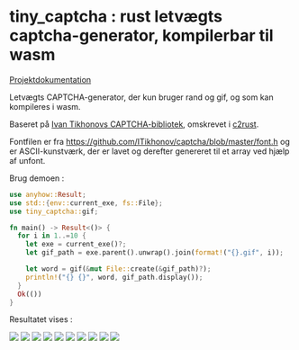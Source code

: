 # tiny_captcha : rust letvægts captcha-generator, kompilerbar til wasm

[Projektdokumentation](https://docs.rs/tiny_captcha)

Letvægts CAPTCHA-generator, der kun bruger rand og gif, og som kan kompileres i wasm.

Baseret på [Ivan Tikhonovs CAPTCHA-bibliotek](http://brokestream.com/captcha.html), omskrevet i [c2rust](https://c2rust.com).

Fontfilen er fra https://github.com/ITikhonov/captcha/blob/master/font.h og er ASCII-kunstværk, der er lavet og derefter genereret til et array ved hjælp af unfont.

Brug demoen :

```rust
use anyhow::Result;
use std::{env::current_exe, fs::File};
use tiny_captcha::gif;

fn main() -> Result<()> {
  for i in 1..=10 {
    let exe = current_exe()?;
    let gif_path = exe.parent().unwrap().join(format!("{}.gif", i));

    let word = gif(&mut File::create(&gif_path)?);
    println!("{} {}", word, gif_path.display());
  }
  Ok(())
}
```

Resultatet vises :

![](./gif/1.gif) ![](./gif/2.gif) ![](./gif/3.gif) ![](./gif/4.gif) ![](./gif/5.gif) ![](./gif/6.gif) ![](./gif/7.gif) ![](./gif/8.gif) ![](./gif/9.gif) ![](./gif/10.gif)